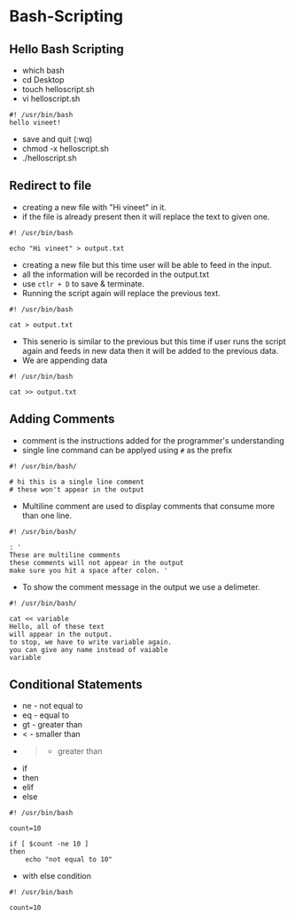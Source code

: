 # Bash-Scripting

## Hello Bash Scripting

- which bash
- cd Desktop
- touch helloscript.sh
- vi helloscript.sh

```
#! /usr/bin/bash
hello vineet!
```
- save and quit (:wq)
- chmod -x helloscript.sh
- ./helloscript.sh

## Redirect to file

- creating a new file with "Hi vineet" in it.
- if the file is already present then it will replace the text to given one.

```
#! /usr/bin/bash

echo "Hi vineet" > output.txt

```

- creating a new file but this time user will be able to feed in the input.
- all the information will be recorded in the output.txt
- use ```ctlr + D``` to save & terminate.
- Running the script again will replace the previous text.

```
#! /usr/bin/bash

cat > output.txt
```

- This senerio is similar to the previous but this time if user runs the script again and feeds in new data then it will be added to the previous data.
- We are appending data 

```
#! /usr/bin/bash

cat >> output.txt

```

## Adding Comments

- comment is the instructions added for the programmer's understanding
- single line command can be applyed using ```#``` as the prefix
```
#! /usr/bin/bash/

# hi this is a single line comment
# these won't appear in the output
```
- Multiline comment are used to display comments that consume more than one line.
```
#! /usr/bin/bash/

: '
These are multiline comments
these comments will not appear in the output
make sure you hit a space after colon. '
```

- To show the comment message in the output we use a delimeter.

```
#! /usr/bin/bash/

cat << variable
Hello, all of these text 
will appear in the output.
to stop, we have to write variable again.
you can give any name instead of vaiable
variable

```
## Conditional Statements

- ne - not equal to
- eq - equal to
- gt - greater than
- <  - smaller than
- >  - greater than
- if
- then
- elif
- else

```
#! /usr/bin/bash

count=10

if [ $count -ne 10 ]
then
	echo "not equal to 10"

```

- with else condition

```
#! /usr/bin/bash

count=10


```
 
